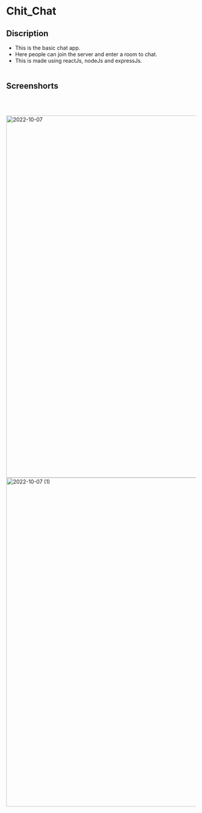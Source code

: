 # Chit_Chat
## Discription
- This is the basic chat app. 
- Here people can join the server and enter a room to chat. 
- This is made using reactJs, nodeJs and expressJs.
<br><br>
## Screenshorts
<br><br>


<img width="960" alt="2022-10-07" src="https://user-images.githubusercontent.com/96379277/194505140-ddad4abc-67ec-4886-bf34-5f99d90d25ff.png">

<img width="872" alt="2022-10-07 (1)" src="https://user-images.githubusercontent.com/96379277/194504953-f1d6144c-4f31-40b1-9ddd-c364c9a432de.png">
